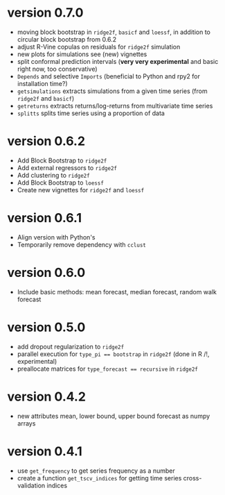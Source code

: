 # version 0.7.0

- moving block bootstrap in `ridge2f`, `basicf` and `loessf`, in addition to circular block bootstrap from 0.6.2
- adjust R-Vine copulas on residuals for `ridge2f` simulation
- new plots for simulations see (new) vignettes
- split conformal prediction intervals (**very very experimental** and basic right now, too conservative)
- `Depends` and selective `Imports` (beneficial to Python and rpy2 for installation time?)
- `getsimulations` extracts simulations from a given time series (from `ridge2f` and `basicf`)
- `getreturns` extracts returns/log-returns from multivariate time series
- `splitts` splits time series using a proportion of data

# version 0.6.2

- Add Block Bootstrap to `ridge2f`
- Add external regressors to `ridge2f`
- Add clustering to `ridge2f`
- Add Block Bootstrap to `loessf`
- Create new vignettes for `ridge2f` and `loessf`

# version 0.6.1

- Align version with Python's 
- Temporarily remove dependency with `cclust`

# version 0.6.0

- Include basic methods: mean forecast, median forecast, random walk forecast

# version 0.5.0

- add dropout regularization to `ridge2f`
- parallel execution for `type_pi == bootstrap` in `ridge2f` (done in R /!\, experimental)
- preallocate matrices for `type_forecast == recursive` in `ridge2f`


# version 0.4.2

- new attributes mean, lower bound, upper bound forecast as numpy arrays


# version 0.4.1

- use `get_frequency` to get series frequency as a number
- create a function `get_tscv_indices` for getting time series cross-validation indices
